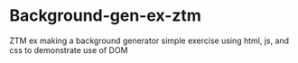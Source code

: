 # Background-gen-ex-ztm
ZTM ex making a background generator
simple exercise using html, js, and css to demonstrate use of DOM
